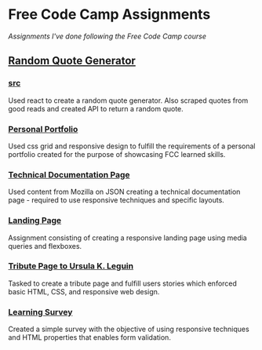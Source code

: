 # Free Code Camp Assignments
*Assignments I've done following the Free Code Camp course*

## [Random Quote Generator](https://scifiquotemachine.herokuapp.com)
### [src](https://github.com/marissa-cleroux/quoteMachine)

Used react to create a random quote generator. Also scraped quotes from good reads and created API to return a random quote. 

### [Personal Portfolio](https://marissa-cleroux.github.io/freeCodeCampAssignments/portfolio.html)

Used css grid and responsive design to fulfill the requirements of a personal portfolio created for the purpose of showcasing FCC learned skills.

### [Technical Documentation Page](https://marissa-cleroux.github.io/freeCodeCampAssignments/technical-documentation.html)

Used content from Mozilla on JSON creating a technical documentation page - required to use responsive techniques and specific layouts.

### [Landing Page](https://marissa-cleroux.github.io/freeCodeCampAssignments/landing-page.html)

Assignment consisting of creating a responsive landing page using media queries and flexboxes.

### [Tribute Page to Ursula K. Leguin](https://marissa-cleroux.github.io/freeCodeCampAssignments/tribute-page.html)

Tasked to create a tribute page and fulfill users stories which enforced basic HTML, CSS, and responsive web design.

### [Learning Survey](https://marissa-cleroux.github.io/freeCodeCampAssignments/survey-form.html)

Created a simple survey with the objective of using responsive techniques and HTML properties that enables form validation.

